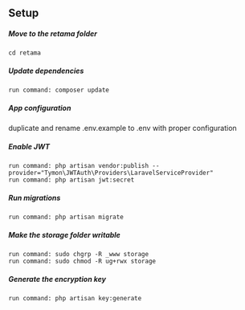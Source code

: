 ## Setup

##### Move to the retama folder
```
cd retama
```
##### Update dependencies
```
run command: composer update
```
##### App configuration
duplicate and rename .env.example to .env with proper configuration

##### Enable JWT
```
run command: php artisan vendor:publish --provider="Tymon\JWTAuth\Providers\LaravelServiceProvider"
run command: php artisan jwt:secret
```
##### Run migrations
```
run command: php artisan migrate
```
##### Make the storage folder writable
```
run command: sudo chgrp -R _www storage
run command: sudo chmod -R ug+rwx storage
```

##### Generate the encryption key
```
run command: php artisan key:generate
```